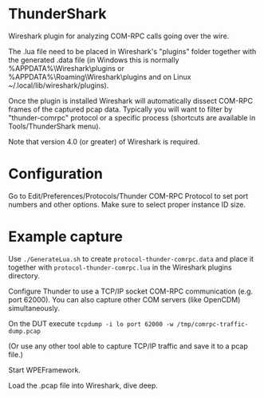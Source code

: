 # ThunderShark
Wireshark plugin for analyzing COM-RPC calls going over the wire.

The .lua file need to be placed in Wireshark's "plugins" folder
together with the generated .data file (in Windows this is normally
%APPDATA%\Wireshark\plugins or %APPDATA%\Roaming\Wireshark\plugins
and on Linux ~/.local/lib/wireshark/plugins).

Once the plugin is installed Wireshark will automatically dissect COM-RPC
frames of the captured pcap data. Typically you will want to filter
by "thunder-comrpc" protocol or a specific process (shortcuts are
available in Tools/ThunderShark menu).

Note that version 4.0 (or greater) of Wireshark is required.

# Configuration

Go to Edit/Preferences/Protocols/Thunder COM-RPC Protocol to set port
numbers and other options. Make sure to select proper instance ID size.

# Example capture

Use ```./GenerateLua.sh``` to create ```protocol-thunder-comrpc.data``` and place it
together with ```protocol-thunder-comrpc.lua``` in the Wireshark plugins directory.

Configure Thunder to use a TCP/IP socket COM-RPC communication (e.g. port 62000). You
can also capture other COM servers (like OpenCDM) simultaneously.

On the DUT execute
```tcpdump -i lo port 62000 -w /tmp/comrpc-traffic-dump.pcap```

(Or use any other tool able to capture TCP/IP traffic and save it to a pcap file.)

Start WPEFramework.

Load the .pcap file into Wireshark, dive deep.
